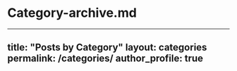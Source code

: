 # Category-archive.md
---
title: "Posts by Category"
layout: categories
permalink: /categories/
author_profile: true
---